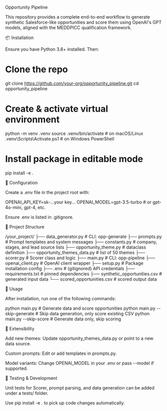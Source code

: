 Opportunity Pipeline

This repository provides a complete end-to-end workflow to generate synthetic Salesforce-like opportunities and score them using OpenAI's GPT models, aligned with the MEDDPICC qualification framework.

📦 Installation

Ensure you have Python 3.8+ installed. Then:

# Clone the repo
git clone https://github.com/your-org/opportunity_pipeline.git
cd opportunity_pipeline

# Create & activate virtual environment
python -m venv .venv
source .venv/bin/activate   # on macOS/Linux
.venv\Scripts\Activate.ps1 # on Windows PowerShell

# Install package in editable mode
pip install -e .

🔧 Configuration

Create a .env file in the project root with:

OPENAI_API_KEY=sk-...your key...
OPENAI_MODEL=gpt-3.5-turbo  # or gpt-4o-mini, gpt-4, etc.

Ensure .env is listed in .gitignore.

📁 Project Structure

/your_project/
├── data_generator.py    # CLI: opp-generate
├── prompts.py           # Prompt templates and system messages
├── constants.py         # company, stages, and lead source lists
├── opportunity_theme.py  # dataclass definition
├── opportunity_themes_data.py # list of 50 themes
├── scorer.py            # Scorer class and logic
├── main.py              # CLI: opp-pipeline
├── openai_client.py     # OpenAI client wrapper
├── setup.py             # Package installation config
├── .env                 # (gitignored) API credentials
├── requirements.txt     # pinned dependencies
├── synthetic_opportunities.csv  # generated input data
└── scored_opportunities.csv     # scored output data

🚀 Usage

After installation, run one of the following commands:

python main.py                  # Generate data and score opportunities
python main.py --skip-generate  # Skip data generation, only score existing CSV
python main.py --skip-score     # Generate data only, skip scoring

🧩 Extensibility

Add new themes: Update opportunity_themes_data.py or point to a new data source.

Custom prompts: Edit or add templates in prompts.py.

Model variants: Change OPENAI_MODEL in your .env or pass --model if supported.

🧪 Testing & Development

Unit tests for Scorer, prompt parsing, and data generation can be added under a tests/ folder.

Use pip install -e . to pick up code changes automatically.
